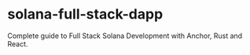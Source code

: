 # solana-full-stack-dapp
Complete guide to Full Stack Solana Development with Anchor, Rust and React.
